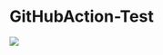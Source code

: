 # GitHubAction-Test
<img src="https://github.com/MehaGami/GitHubAction-Test/workflows/Test-CI/badge.svg?branch=main"><br>




